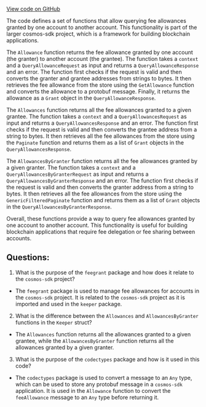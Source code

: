 [View code on GitHub](https://github.com/cosmos/cosmos-sdk.git/x/feegrant/keeper/grpc_query.go)

The code defines a set of functions that allow querying fee allowances granted by one account to another account. This functionality is part of the larger cosmos-sdk project, which is a framework for building blockchain applications. 

The `Allowance` function returns the fee allowance granted by one account (the granter) to another account (the grantee). The function takes a `context` and a `QueryAllowanceRequest` as input and returns a `QueryAllowanceResponse` and an error. The function first checks if the request is valid and then converts the granter and grantee addresses from strings to bytes. It then retrieves the fee allowance from the store using the `GetAllowance` function and converts the allowance to a protobuf message. Finally, it returns the allowance as a `Grant` object in the `QueryAllowanceResponse`.

The `Allowances` function returns all the fee allowances granted to a given grantee. The function takes a `context` and a `QueryAllowancesRequest` as input and returns a `QueryAllowancesResponse` and an error. The function first checks if the request is valid and then converts the grantee address from a string to bytes. It then retrieves all the fee allowances from the store using the `Paginate` function and returns them as a list of `Grant` objects in the `QueryAllowancesResponse`.

The `AllowancesByGranter` function returns all the fee allowances granted by a given granter. The function takes a `context` and a `QueryAllowancesByGranterRequest` as input and returns a `QueryAllowancesByGranterResponse` and an error. The function first checks if the request is valid and then converts the granter address from a string to bytes. It then retrieves all the fee allowances from the store using the `GenericFilteredPaginate` function and returns them as a list of `Grant` objects in the `QueryAllowancesByGranterResponse`.

Overall, these functions provide a way to query fee allowances granted by one account to another account. This functionality is useful for building blockchain applications that require fee delegation or fee sharing between accounts.
## Questions: 
 1. What is the purpose of the `feegrant` package and how does it relate to the `cosmos-sdk` project?
- The `feegrant` package is used to manage fee allowances for accounts in the `cosmos-sdk` project. It is related to the `cosmos-sdk` project as it is imported and used in the `keeper` package.

2. What is the difference between the `Allowances` and `AllowancesByGranter` functions in the `Keeper` struct?
- The `Allowances` function returns all the allowances granted to a given grantee, while the `AllowancesByGranter` function returns all the allowances granted by a given granter.

3. What is the purpose of the `codectypes` package and how is it used in this code?
- The `codectypes` package is used to convert a message to an `Any` type, which can be used to store any protobuf message in a `cosmos-sdk` application. It is used in the `Allowance` function to convert the `feeAllowance` message to an `Any` type before returning it.